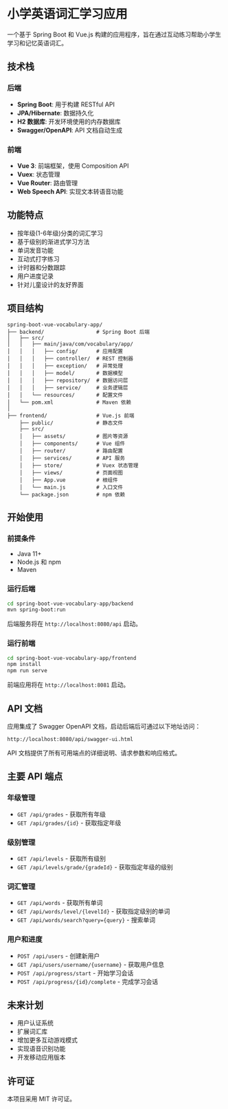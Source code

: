# 小学英语词汇学习应用

一个基于 Spring Boot 和 Vue.js 构建的应用程序，旨在通过互动练习帮助小学生学习和记忆英语词汇。

## 技术栈

### 后端
- **Spring Boot**: 用于构建 RESTful API
- **JPA/Hibernate**: 数据持久化
- **H2 数据库**: 开发环境使用的内存数据库
- **Swagger/OpenAPI**: API 文档自动生成

### 前端
- **Vue 3**: 前端框架，使用 Composition API
- **Vuex**: 状态管理
- **Vue Router**: 路由管理
- **Web Speech API**: 实现文本转语音功能

## 功能特点

- 按年级(1-6年级)分类的词汇学习
- 基于级别的渐进式学习方法
- 单词发音功能
- 互动式打字练习
- 计时器和分数跟踪
- 用户进度记录
- 针对儿童设计的友好界面

## 项目结构

```
spring-boot-vue-vocabulary-app/
├── backend/                 # Spring Boot 后端
│   ├── src/                 
│   │   ├── main/java/com/vocabulary/app/
│   │   │   ├── config/      # 应用配置
│   │   │   ├── controller/  # REST 控制器
│   │   │   ├── exception/   # 异常处理
│   │   │   ├── model/       # 数据模型
│   │   │   ├── repository/  # 数据访问层
│   │   │   ├── service/     # 业务逻辑层
│   │   └── resources/       # 配置文件
│   └── pom.xml              # Maven 依赖
│
├── frontend/                # Vue.js 前端
    ├── public/              # 静态文件
    ├── src/                 
    │   ├── assets/          # 图片等资源
    │   ├── components/      # Vue 组件
    │   ├── router/          # 路由配置
    │   ├── services/        # API 服务
    │   ├── store/           # Vuex 状态管理
    │   ├── views/           # 页面视图
    │   ├── App.vue          # 根组件
    │   └── main.js          # 入口文件
    └── package.json         # npm 依赖
```

## 开始使用

### 前提条件

- Java 11+
- Node.js 和 npm
- Maven

### 运行后端

```bash
cd spring-boot-vue-vocabulary-app/backend
mvn spring-boot:run
```

后端服务将在 `http://localhost:8080/api` 启动。

### 运行前端

```bash
cd spring-boot-vue-vocabulary-app/frontend
npm install
npm run serve
```

前端应用将在 `http://localhost:8081` 启动。

## API 文档

应用集成了 Swagger OpenAPI 文档，启动后端后可通过以下地址访问：

```
http://localhost:8080/api/swagger-ui.html
```

API 文档提供了所有可用端点的详细说明、请求参数和响应格式。

## 主要 API 端点

### 年级管理
- `GET /api/grades` - 获取所有年级
- `GET /api/grades/{id}` - 获取指定年级

### 级别管理
- `GET /api/levels` - 获取所有级别
- `GET /api/levels/grade/{gradeId}` - 获取指定年级的级别

### 词汇管理
- `GET /api/words` - 获取所有单词
- `GET /api/words/level/{levelId}` - 获取指定级别的单词
- `GET /api/words/search?query={query}` - 搜索单词

### 用户和进度
- `POST /api/users` - 创建新用户
- `GET /api/users/username/{username}` - 获取用户信息
- `POST /api/progress/start` - 开始学习会话
- `POST /api/progress/{id}/complete` - 完成学习会话

## 未来计划

- 用户认证系统
- 扩展词汇库
- 增加更多互动游戏模式
- 实现语音识别功能
- 开发移动应用版本

## 许可证

本项目采用 MIT 许可证。 
